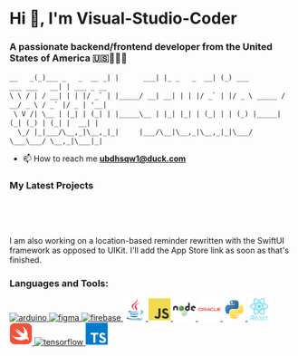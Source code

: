 <h1 align="left">Hi 👋, I'm Visual-Studio-Coder</h1>
<h3 align="left">A passionate backend/frontend developer from the United States of America 🇺🇸🗽🦅🍔</h3>
<div></div>

```    _                 _           _             _ _                           _
__   _(_)___ _   _  __ _| |      ___| |_ _   _  __| (_) ___         ___ ___   __| | ___ _ __
\ \ / | / __| | | |/ _` | |_____/ __| __| | | |/ _` | |/ _ \ _____ / __/ _ \ / _` |/ _ | '__|
 \ V /| \__ | |_| | (_| | |_____\__ | |_| |_| | (_| | | (_) |_____| (_| (_) | (_| |  __| |
  \_/ |_|___/\__,_|\__,_|_|     |___/\__|\__,_|\__,_|_|\___/       \___\___/ \__,_|\___|_|
```


- 📫 How to reach me **ubdhsqw1@duck.com**

<h3 align="left">My Latest Projects</h3>

<a title="Install schoology Raycast Extension" href="https://www.raycast.com/Vaibhav-Satishkumar/schoology"><img src="https://www.raycast.com/Vaibhav-Satishkumar/schoology/install_button@2x.png?v=1.0" height="64" alt="" style="height: 64px;"></a>

<a title="Install url-shortener Raycast Extension" href="https://www.raycast.com/Vaibhav-Satishkumar/url-shortener"><img src="https://www.raycast.com/Vaibhav-Satishkumar/url-shortener/install_button@2x.png?v=1.0" height="64" alt="" style="height: 64px;"></a>

I am also working on a location-based reminder rewritten with the SwiftUI framework as opposed to UIKit. I'll add the App Store link as soon as that's finished.

<p align="left">
</p>



<h3 align="left">Languages and Tools:</h3>
<p align="left"> <a href="https://www.arduino.cc/" target="_blank" rel="noreferrer"> <img src="https://cdn.worldvectorlogo.com/logos/arduino-1.svg" alt="arduino" width="40" height="40"/> </a> <a href="https://www.figma.com/" target="_blank" rel="noreferrer"> <img src="https://www.vectorlogo.zone/logos/figma/figma-icon.svg" alt="figma" width="40" height="40"/> </a> <a href="https://firebase.google.com/" target="_blank" rel="noreferrer"> <img src="https://www.vectorlogo.zone/logos/firebase/firebase-icon.svg" alt="firebase" width="40" height="40"/> </a> <a href="https://www.java.com" target="_blank" rel="noreferrer"> <img src="https://raw.githubusercontent.com/devicons/devicon/master/icons/java/java-original.svg" alt="java" width="40" height="40"/> </a> <a href="https://developer.mozilla.org/en-US/docs/Web/JavaScript" target="_blank" rel="noreferrer"> <img src="https://raw.githubusercontent.com/devicons/devicon/master/icons/javascript/javascript-original.svg" alt="javascript" width="40" height="40"/> </a> <a href="https://nodejs.org" target="_blank" rel="noreferrer"> <img src="https://raw.githubusercontent.com/devicons/devicon/master/icons/nodejs/nodejs-original-wordmark.svg" alt="nodejs" width="40" height="40"/> </a> <a href="https://www.oracle.com/" target="_blank" rel="noreferrer"> <img src="https://raw.githubusercontent.com/devicons/devicon/master/icons/oracle/oracle-original.svg" alt="oracle" width="40" height="40"/> </a> <a href="https://www.python.org" target="_blank" rel="noreferrer"> <img src="https://raw.githubusercontent.com/devicons/devicon/master/icons/python/python-original.svg" alt="python" width="40" height="40"/> </a> <a href="https://reactjs.org/" target="_blank" rel="noreferrer"> <img src="https://raw.githubusercontent.com/devicons/devicon/master/icons/react/react-original-wordmark.svg" alt="react" width="40" height="40"/> </a> <a href="https://developer.apple.com/swift/" target="_blank" rel="noreferrer"> <img src="https://raw.githubusercontent.com/devicons/devicon/master/icons/swift/swift-original.svg" alt="swift" width="40" height="40"/> </a> <a href="https://www.tensorflow.org" target="_blank" rel="noreferrer"> <img src="https://www.vectorlogo.zone/logos/tensorflow/tensorflow-icon.svg" alt="tensorflow" width="40" height="40"/> </a> <a href="https://www.typescriptlang.org/" target="_blank" rel="noreferrer"> <img src="https://raw.githubusercontent.com/devicons/devicon/master/icons/typescript/typescript-original.svg" alt="typescript" width="40" height="40"/> </a> </p>
